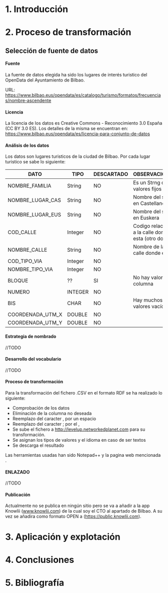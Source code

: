 # 1. Introducción

# 2. Proceso de transformación

## Selección de fuente de datos

#### Fuente

La fuente de datos elegida ha sido los lugares de interés turistico del OpenData del Ayuntamiento de Bilbao.

URL: https://www.bilbao.eus/opendata/es/catalogo/turismo/formatos/frecuencias/nombre-ascendente

#### Licencia

La licencia de los datos es Creative Commons - Reconocimiento 3.0 España (CC BY 3.0 ES). Los detalles de la misma se 
encuentran en:  https://www.bilbao.eus/opendata/es/licencia-para-conjunto-de-datos

#### Análisis de los datos

Los datos son lugares turisticos de la ciudad de Bilbao. Por cada lugar turistico se sabe lo siguiente:

| DATO | TIPO | DESCARTADO | OBSERVACIONES
| ---------- | ---------- |  ---------- | ---------- | 
| NOMBRE_FAMILIA   | String   | NO | Es un Strng con valores fijos
| NOMBRE_LUGAR_CAS   | String   | NO | Nombre del sitio en Castellano
| NOMBRE_LUGAR_EUS   | String   | NO | Nombre del sitio en Euskera
| COD_CALLE   | Integer   | NO | Codigo relacional a la calle donde esta (otro doc)
| NOMBRE_CALLE   | String   | NO | Nombre de la calle donde esta
| COD_TIPO_VIA   | Integer   | NO | 
| NOMBRE_TIPO_VIA   | Integer   | NO | 
| BLOQUE   | ??   | SI |  No hay valor en la columna
| NUMERO   | INTEGER   | NO | 
| BIS   | CHAR   | NO | Hay muchos valores vacíos
| COORDENADA_UTM_X   | DOUBLE   | NO | 
| COORDENADA_UTM_Y   | DOUBLE   | NO | 


#### Estrategia de nombrado
//TODO

#### Desarrollo del vocabulario
//TODO



#### Proceso de transformación

Para la transformación del fichero .CSV en el formato RDF se ha realizado lo siguiente:

* Comprobación de los datos
* Eliminación de la columna no deseada 
* Reemplazo del caracter , por un espacio
* Reemplazo del caracter ; por el , 
* Se sube el fichero a http://levelup.networkedplanet.com para su transformación.
* Se asignan los tipos de valores y el idioma en caso de ser textos
* Se descarga el resultado

Las herramientas usadas han sido Notepad++ y la pagina web mencionada .

#### ENLAZADO

//TODO

#### Publicación

Actualmente no se publica en ningún sitio pero se va a añadir a la app Knowlii (www.knowlii.com) de la cual soy el CTO al apartado de Bilbao. A su vez se añadira como 
formato OPEN a (https://public.knowlii.com).




# 3. Aplicación y explotación


# 4. Conclusiones


# 5. Bibliografía



